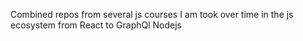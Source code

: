 Combined repos from several js courses I am took over time in the js ecosystem from React to GraphQl Nodejs
